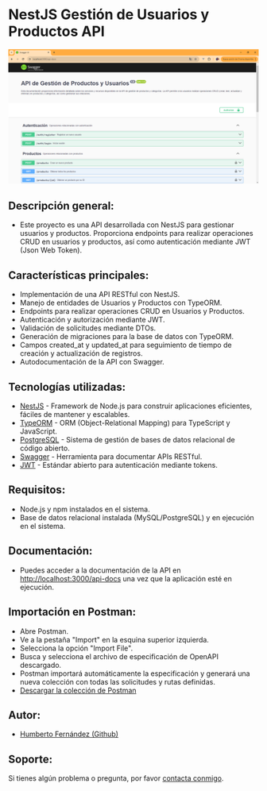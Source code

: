 # NestJS Gestión de Usuarios y Productos API

![Screenshot](/images/Screenshot.png)

## Descripción general:
- Este proyecto es una API desarrollada con NestJS para gestionar usuarios y productos. Proporciona endpoints para realizar operaciones CRUD en usuarios y productos, así como autenticación mediante JWT (Json Web Token).

## Características principales:
- Implementación de una API RESTful con NestJS.
- Manejo de entidades de Usuarios y Productos con TypeORM.
- Endpoints para realizar operaciones CRUD en Usuarios y Productos.
- Autenticación y autorización mediante JWT.
- Validación de solicitudes mediante DTOs.
- Generación de migraciones para la base de datos con TypeORM.
- Campos created_at y updated_at para seguimiento de tiempo de creación y actualización de registros.
- Autodocumentación de la API con Swagger.

## Tecnologías utilizadas:
- [NestJS](https://nestjs.com/) - Framework de Node.js para construir aplicaciones eficientes, fáciles de mantener y escalables.
- [TypeORM](https://typeorm.io/) - ORM (Object-Relational Mapping) para TypeScript y JavaScript.
- [PostgreSQL](https://www.postgresql.org/) - Sistema de gestión de bases de datos relacional de código abierto.
- [Swagger](https://swagger.io/) - Herramienta para documentar APIs RESTful.
- [JWT](https://jwt.io/) - Estándar abierto para autenticación mediante tokens.

## Requisitos:
- Node.js y npm instalados en el sistema.
- Base de datos relacional instalada (MySQL/PostgreSQL) y en ejecución en el sistema.

## Documentación:
- Puedes acceder a la documentación de la API en [http://localhost:3000/api-docs](http://localhost:3000/api-docs) una vez que la aplicación esté en ejecución.

## Importación en Postman:
- Abre Postman.
- Ve a la pestaña "Import" en la esquina superior izquierda.
- Selecciona la opción "Import File".
- Busca y selecciona el archivo de especificación de OpenAPI descargado.
- Postman importará automáticamente la especificación y generará una nueva colección con todas las solicitudes y rutas definidas.
- [Descargar la colección de Postman](openapi-postman-collection/openapi-postman-collection.json)

## Autor:
- [Humberto Fernández (Github)](https://github.com/hfernandezdev)

## Soporte:

Si tienes algún problema o pregunta, por favor [contacta conmigo](mailto:humbertof44@gmail.com).